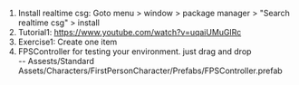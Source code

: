 1. Install realtime csg: Goto menu > window > package manager > "Search realtime csg" > install
2. Tutorial1: https://www.youtube.com/watch?v=uqaiUMuGlRc
3. Exercise1: Create one item <br>
4. FPSController for testing your environment. just drag and drop <br> 
   -- Assests/Standard Assets/Characters/FirstPersonCharacter/Prefabs/FPSController.prefab <br>
